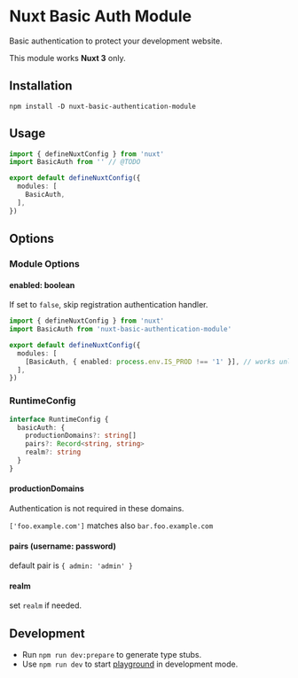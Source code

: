 # Nuxt Basic Auth Module

Basic authentication to protect your development website.

This module works **Nuxt 3** only.

## Installation

```
npm install -D nuxt-basic-authentication-module
```

## Usage

```nuxt.config.ts
import { defineNuxtConfig } from 'nuxt'
import BasicAuth from '' // @TODO

export default defineNuxtConfig({
  modules: [
    BasicAuth,
  ],
})
```

## Options

### Module Options

#### enabled: boolean

If set to `false`, skip registration authentication handler.

```nuxt.config.ts
import { defineNuxtConfig } from 'nuxt'
import BasicAuth from 'nuxt-basic-authentication-module'

export default defineNuxtConfig({
  modules: [
    [BasicAuth, { enabled: process.env.IS_PROD !== '1' }], // works unless `IS_PROD=1`
  ],
})
```

### RuntimeConfig

```typescript
interface RuntimeConfig {
  basicAuth: {
    productionDomains?: string[]
    pairs?: Record<string, string>
    realm?: string
  }
}
```

#### productionDomains

Authentication is not required in these domains.

`['foo.example.com']` matches also `bar.foo.example.com`

#### pairs (username: password)

default pair is `{ admin: 'admin' }`

#### realm

set `realm` if needed.

## Development

- Run `npm run dev:prepare` to generate type stubs.
- Use `npm run dev` to start [playground](./playground) in development mode.
